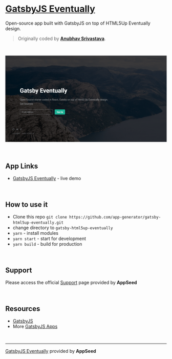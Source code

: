 # [GatsbyJS Eventually](https://appseed.us/apps/gatsbyjs/gatsby-html5up-eventually)

Open-source app built with GatsbyJS on top of HTML5Up Eventually design. 

> Originally coded by **[Anubhav Srivastava](https://github.com/anubhavsrivastava/)**.

<br />

![GatsbyJS Eventually - Gif animated intro.](https://github.com/app-generator/static/blob/master/products/gatsby-html5up-eventually-intro.gif?raw=true)

<br />

## App Links

- [GatsbyJS Eventually](https://gatsby-html5up-eventually.appseed.us) - live demo

<br />

## How to use it
- Clone this repo `git clone https://github.com/app-generator/gatsby-html5up-eventually.git`
- change directory to `gatsby-html5up-eventually`
- `yarn` - install modules
- `yarn start` - start for development
- `yarn build` - build for production

<br />

## Support

Please access the official [Support](https://appseed.us/support) page provided by **AppSeed**

<br />

## Resources
 
 - [GatsbyJS](https://www.gatsbyjs.org/)
 - More [GatsbyJS Apps](https://appseed.us/apps/gatsbyjs)

<br />

---
[GatsbyJS Eventually](https://appseed.us/apps/gatsbyjs/gatsby-html5up-eventually) provided by **AppSeed**
